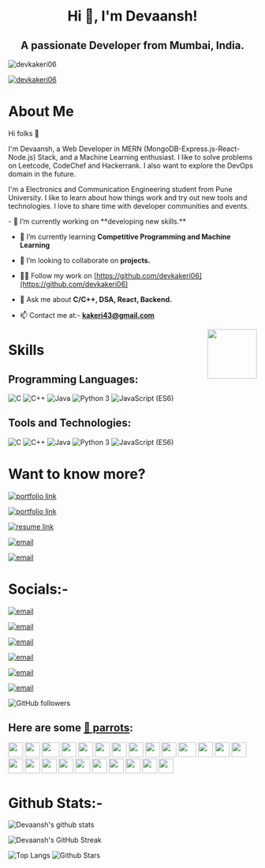 <h1 align="center">Hi 👋, I'm Devaansh!</h1>
<h2 align="center">A passionate Developer from Mumbai, India.</h2>

<p align="left"> <img src="https://komarev.com/ghpvc/?username=devkakeri06&label=Profile%20views&color=0e75b6&style=flat" alt="devkakeri06" /> </p>

<p align="left"> <a href="https://github.com/ryo-ma/github-profile-trophy"><img src="https://github-profile-trophy.vercel.app/?username=devkakeri06" alt="devkakeri06" /></a> </p>

# About Me

Hi folks :wave:

I'm Devaansh, a Web Developer in MERN (MongoDB-Express.js-React-Node.js) Stack, and a Machine Learning enthusiast. I like to solve problems on Leetcode, CodeChef and Hackerrank. I also want to explore the DevOps domain in the future.

I'm a Electronics and Communication Engineering student from Pune University. I like to learn about how things work and try out new tools and technologies. I love to share time with developer communities and events.

<p align="left">
   - 🔭 I’m currently working on **developing new skills.**

   - 🌱 I’m currently learning **Competitive Programming and Machine Learning**

   - 👯 I’m looking to collaborate on **projects.**

   - 👨‍💻 Follow my work on [https://github.com/devkakeri06](https://github.com/devkakeri06)      

   - 💬 Ask me about **C/C++, DSA, React, Backend.**

   - 📫 Contact me at:- **kakeri43@gmail.com**

</p>
     
      

<img align="right" src="https://github.com/devkakeri06/devkakeri06/blob/main/24dbd0bc48de0490557024cf7f92a736.gif" width="100" height="100" /></th>
  

      



# Skills

## Programming Languages:

<img src="https://img.shields.io/badge/C-lightgrey" alt="C" /> <img src="https://img.shields.io/badge/C++-ff69b4" alt="C++" /> <img src="https://img.shields.io/badge/Java-important" alt="Java" /> <img src="https://img.shields.io/badge/Python 3-informational" alt="Python 3" /> <img src="https://img.shields.io/badge/JavaScript (ES6)-brightgreen" alt="JavaScript (ES6)" />

## Tools and Technologies:

<img src="https://img.shields.io/badge/MongoDB Atlas-lightgrey" alt="C" /> <img src="https://img.shields.io/badge/ReactJS-ff69b4" alt="C++" /> <img src="https://img.shields.io/badge/Express-important" alt="Java" /> <img src="https://img.shields.io/badge/NodeJS-informational" alt="Python 3" /> <img src="https://img.shields.io/badge/Tailwind-brightgreen" alt="JavaScript (ES6)" />

# Want to know more?

[<img alt="portfolio link" src="https://img.shields.io/badge/My%20Portfolio-devkakeri06-brightgreen" />](https://devkakeri06.netlify.app/)

[<img alt="portfolio link" src="https://img.shields.io/badge/LeetCode-devkakeri06-red" />](https://leetcode.com/devkakeri06/)

[<img alt="resume link" src="https://img.shields.io/badge/CodeChef-devv_06-blue" />](https://leetcode.com/devkakeri06/f.com/users/devv_06)

[<img alt="email" src="https://img.shields.io/badge/CodeForces-devkakeri06.com-orange" />](https://codeforces.com/profile/devkakeri06)

[<img alt="email" src="https://img.shields.io/badge/HackerRank-devaansh6.com-blueviolet" />](https://www.hackerrank.com/devaansh6)

# Socials:-

[<img alt="email" src="https://img.shields.io/badge/Instagram-i dont post lol-ff69b4" />](https://www.instagram.com/devkakeri06/)

[<img alt="email" src="https://img.shields.io/badge/Linkedin-Connect with me!-informational" />](https://www.linkedin.com/in/devkakeri06/)

[<img alt="email" src="https://img.shields.io/badge/Twitter-deader than my dreams-9cf" />](https://twitter.com/devkakeri06)

[<img alt="email" src="https://img.shields.io/badge/Dev.to-devkakeri06-yellow" />](https://dev.to/devkakeri06)

[<img alt="email" src="https://img.shields.io/badge/Discord-dxvv.exe%230740-blueviolet" />]()

[<img alt="email" src="https://img.shields.io/badge/Email%20me-kakeri43@gmail.com-red" />](mailto:kakeri43@gmail.me)

<img alt="GitHub followers" src="https://img.shields.io/github/followers/devkakeri06?label=Follow%20Me&style=social" />

## Here are some [🦜 parrots](https://cultofthepartyparrot.com):

<div>
    <img src="https://cultofthepartyparrot.com/parrots/hd/githubparrot.gif" width="30" height="30"/>
    <img src="https://cultofthepartyparrot.com/flags/hd/indiaparrot.gif" width="30" height="30"/>
    <img src="https://cultofthepartyparrot.com/parrots/asyncparrot.gif" width="36" height="30"/>
    <img src="https://cultofthepartyparrot.com/parrots/exceptionallyfastparrot.gif" width="30" height="30"/>
    <img src="https://cultofthepartyparrot.com/parrots/hd/60fpsparrot.gif" width="30" height="30"/>
    <img src="https://cultofthepartyparrot.com/parrots/hd/jumpingparrot.gif" width="30" height="30"/>
    <img src="https://cultofthepartyparrot.com/parrots/hd/opensourceparrot.gif" width="30" height="30"/>
    <img src="https://cultofthepartyparrot.com/parrots/hd/dealwithitnowparrot.gif" width="30" height="30"/>
    <img src="https://cultofthepartyparrot.com/parrots/hd/hypnoparrotlight.gif" width="30" height="30"/>
    <img src="https://cultofthepartyparrot.com/parrots/databaseparrot.gif" width="30" height="30"/>
    <img src="https://cultofthepartyparrot.com/parrots/fixparrot.gif" width="36" height="30"/>
    <img src="https://cultofthepartyparrot.com/parrots/hd/laptop_parrot.gif" width="30" height="30"/>
    <img src="https://cultofthepartyparrot.com/parrots/hd/spinningparrot.gif" width="30" height="30"/>
    <img src="https://cultofthepartyparrot.com/parrots/hd/levitationparrot.gif" width="30" height="30"/>
    <img src="https://cultofthepartyparrot.com/parrots/hd/meldparrot.gif" width="30" height="30"/>
    <img src="https://cultofthepartyparrot.com/parrots/slomoparrot.gif" width="30" height="30"/>
    <img src="https://cultofthepartyparrot.com/parrots/hd/moonwalkingparrot.gif" width="30" height="30"/>
    <img src="https://cultofthepartyparrot.com/parrots/hd/stableparrot.gif" width="30" height="30"/>
    <img src="https://cultofthepartyparrot.com/parrots/hd/scienceparrot.gif" width="30" height="30"/>
    <img src="https://cultofthepartyparrot.com/parrots/hd/pirateparrot.gif" width="30" height="30"/>
    <img src="https://cultofthepartyparrot.com/parrots/hd/footballparrot.gif" width="30" height="30"/>
    <img src="https://cultofthepartyparrot.com/parrots/hd/illuminatiparrot.gif" width="30" height="30"/>
    <img src="https://cultofthepartyparrot.com/parrots/hd/hypnoparrotdark.gif" width="30" height="30"/>
    <img src="https://cultofthepartyparrot.com/parrots/hd/mustacheparrot.gif" width="30" height="30"/>
</div>

# Github Stats:-

![Devaansh's github stats](https://github-readme-stats.vercel.app/api?username=devkakeri06&show_icons=true&theme=tokyonight)

![Devaansh's GitHub Streak](https://github-readme-streak-stats.herokuapp.com/?user=devkakeri06&theme=tokyonight) 

![Top Langs](https://github-readme-stats.vercel.app/api/top-langs/?username=devkakeri06&theme=tokyonight)  ![Github Stars](https://github-readme-stats.vercel.app/api?username=devkakeri06&show_icons=true&locale=en&count_private=true&hide_rank=true&custom_title=My%20GitHub%20Stats&disable_animations=true&theme=tokyonight) 
